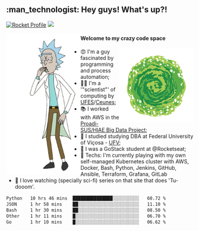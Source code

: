 
<h2> :man_technologist: Hey guys! What's up?!</h2>
                                                                         
[![Rocket Profile](https://img.shields.io/static/v1?label=Rocketseat&message=Profile&colorA=purple&color=black&logo=Rocket&logoColor=white)](https://app.rocketseat.com.br/me/elyabe)
<a href="https://www.linkedin.com/in/elyabe/"><img src="https://img.shields.io/badge/LinkedIn-informational?logo=linkedin"/></a>

<img align='left' src="https://raw.githubusercontent.com/Elyabe/Elyabe/master/images/rick-dancing.gif" width='200'>

                       
#### Welcome to my crazy code space 
<img align='right' src="https://raw.githubusercontent.com/Elyabe/elyabe/master/images/portal-3.gif" width='200'>

- :heart_eyes: I'm a guy fascinated by programming and process automation; 
- :office_worker: I'm a '"scientist"' of computing by [UFES](http://ufes.br)/[Ceunes](http://ceunes.ufes.br);
- :books: I worked with AWS in the [Proadi-SUS/HIAE Big Data Project](https://hospitais.proadi-sus.org.br/projetos/24/big-data);
- :memo: I studied studying DBA at Federal University of Viçosa - [UFV](http://ufv.br);
- :rocket: I was a GoStack student at @Rocketseat;
- :green_heart: Techs: I'm currently playing with my own self-managed Kubernetes cluster with AWS, Docker, Bash, Python, Jenkins, GitHub, Ansible, Terraform, Grafana, GitLab
- :movie_camera: I love watching (specially sci-fi) series on that site that does 'Tu-dooom'.

<!--START_SECTION:waka-->
```text
Python   10 hrs 46 mins  ███████████████░░░░░░░░░░   60.72 % 
JSON     1 hr 58 mins    ██░░░░░░░░░░░░░░░░░░░░░░░   11.10 % 
Bash     1 hr 30 mins    ██░░░░░░░░░░░░░░░░░░░░░░░   08.50 % 
Other    1 hr 11 mins    █░░░░░░░░░░░░░░░░░░░░░░░░   06.70 % 
Go       1 hr 10 mins    █░░░░░░░░░░░░░░░░░░░░░░░░   06.62 %
```
<!--END_SECTION:waka-->
